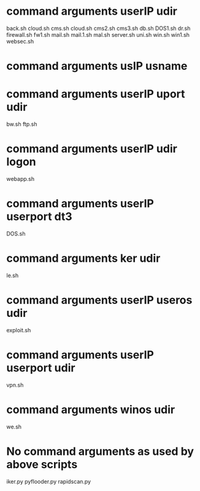 # command arguments userIP udir
back.sh
cloud.sh
cms.sh
cloud.sh
cms2.sh
cms3.sh
db.sh
DOS1.sh
dr.sh
firewall.sh
fw1.sh
mail.sh
mail.1.sh
mal.sh
server.sh
uni.sh
win.sh
win1.sh
websec.sh

# command arguments usIP usname


# command arguments userIP uport udir
bw.sh
ftp.sh

# command arguments userIP udir logon
webapp.sh

# command arguments userIP userport dt3
DOS.sh

# command arguments ker udir
le.sh

# command arguments userIP useros udir
exploit.sh

# command arguments userIP userport udir
vpn.sh

# command arguments winos udir
we.sh

# No command arguments as used by above scripts
iker.py
pyflooder.py
rapidscan.py
